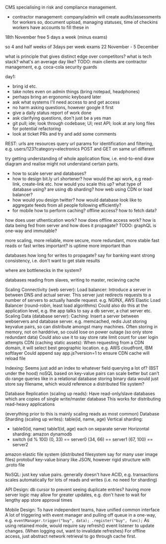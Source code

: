 <!-- SPDX-License-Identifier: zlib-acknowledgement -->
CMS specialising in risk and compliance management.
  - contractor management:
     company/admin will create audits/assessments for workers
     so, document upload, managing statuses, time of checkins
     workers have accounts to fill these in

18th November free 5 days a week (minus exams)

so 4 and half weeks of 3days per week
exams 22 November - 5 December

what is principle that gives distinct edge over competitors?
what is tech stack?
what's an average day like?
TODO: main clients are contractor management, e.g. coca-cola security guards 




day1:
  - bring id etc.
  - take notes even on admin things (bring notepad, headphones)
  - perhaps bring an ergonomic keyboard later
  - ask what systems I'll need access to and get access
  - no harm asking questions, however google it first
  - give a daily status report of work done
  - ask clarifying questions, don't just be a yes man
  - git pull; ide; look through codebase; UI; rest API; 
    look at any long files for potential refactoring
  - look at ticket PRs and try and add some comments





REST:
  urls are resources
  query url params for identification and filtering, e.g. users/123?category=electronics
  POST and GET on same url different

try getting understanding of whole application flow, i.e. end-to-end
draw diagram and realise might not understand certain parts.
  - how to scale server and databases?
  - how to design bit.ly url shortener? how would the api work, e.g read-link, create-link etc.
    how would you scale this up? what type of database using? are using db sharding?
    how web using CDN or load balancer?
  - how would you design twitter? how would database look like to aggregate feeds from all people following efficiently?
  - for mobile how to perform caching? offline access? how to fetch data?

how does user uthentication work?
how does offline access work?
how is data being fed from server and how does it propagate?
TODO: graphQL is one-way and immutable?

more scaling, more reliable, more secure, more redundant, more stable
fast reads or fast writes important?
is uptime more important than 

databases how long for writes to propagate?
say for banking want strong consistency, i.e. don't want to get stale results

where are bottlenecks in the system?

databases reading from slaves, writing to master, recieving cache

Scaling Connectivity (web server):
Load balancer:
  Introduce a server in between DNS and actual server.
  This server just redirects requests to a number of servers to actually handle request.
  e.g. NGINX, AWS Elastic Load Balancer (round-robin, least load algorithms)
  Could also do this at the application level, e.g. the app talks to say a db server, a chat server etc.
Scaling Data (database server):
Caching:
  Insert a server between webservers and database server.
  e.g. memcached, redis
  Just storing keyvalue pairs, so can distribute amongst many machines.
  Often storing in memory, not on harddrive, so could lose on power outage (so only store redundant data)
  Could also use it to say store rate limit count for user login attempts
CDN (caching static assets):
  When requesting from a CDN domain, it will select best geographic location.
  e.g. AWS cloudfront, IBM softlayer 
  Could append say app.js?version=1 to ensure CDN cache will reload file

Indexing:
  Seems just add an index to whatever field querying a lot of? (BST under the hood)
  noSQL based on key-value pairs can scale better but can't do range queries like in a relational database
  storing binary data would just store say filename, which would reference a distributed file system?
   
Database Replication (scaling up reads):
Have read-only/slave databases which are copies of single write/master database
This works for distributing read-heavy applications

(everything prior to this is mainly scaling reads as most common)
Database Sharding (scaling up writes):
table(id, name, age)
Vertical sharding:
  - table0(id, name)
    table1(id, age)
    each on separate server
Horizontal sharding:
  amazon dynamodb
  - switch (id % 100)
    (0, 33) == server0
    (34, 66) == server1
    (67, 100) == server2


amazon elastic file system (distributed filesystem say for many user image files)
protobuf key-value binary like JSON, however rigid structure with .proto file 

NoSQL:
just key value pairs.
generally doesn't have ACID, e.g. transactions
scales automatically for lots of reads and writes (i.e. no need for sharding)

API Design:
db cursor to prevent seeing duplicate entries?
having more server logic may allow for greater updates, e.g. don't have to wait for lengthy app store approval times

Mobile Design:
To have independent teams, have unified common interface
A lot of triggering with event manager and pulling off queue in a one-way, e.g. `eventManager.trigger("buy", data); .register("buy", func);`
As using retained mode, would require say refresh() event listener to update changes.
(When logging out, want to invalidate refreshes)
For offline access, just abstract network retrieval to go through cache first.
